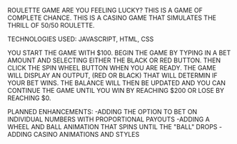 ROULETTE GAME
ARE YOU FEELING LUCKY? THIS IS A GAME OF COMPLETE CHANCE. 
THIS IS A CASINO GAME THAT SIMULATES THE THRILL OF 50/50 ROULETTE. 

TECHNOLOGIES USED: JAVASCRIPT, HTML, CSS

YOU START THE GAME WITH $100. BEGIN THE GAME BY TYPING IN A BET AMOUNT AND SELECTING EITHER THE BLACK OR RED BUTTON. THEN CLICK THE SPIN WHEEL BUTTON WHEN YOU ARE READY. THE GAME WILL DISPLAY AN OUTPUT, (RED OR BLACK) THAT WILL DETERMIN IF YOUR BET WINS. THE BALANCE WILL THEN BE UPDATED AND YOU CAN CONTINUE THE GAME UNTIL YOU WIN BY REACHING $200 OR LOSE BY REACHING $0. 

PLANNED ENHANCEMENTS: 
-ADDING THE OPTION TO BET ON INDIVIDUAL NUMBERS WITH PROPORTIONAL PAYOUTS
-ADDING A WHEEL AND BALL ANIMATION THAT SPINS UNTIL THE "BALL" DROPS
-ADDING CASINO ANIMATIONS AND STYLES


